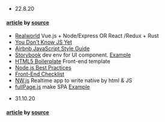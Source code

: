  - 22.8.20
#### [article](https://techtalk.vn/9-github-repo-pho-bien-va-huu-ich-danh-cho-web-developer.html) by [source](https://www.facebook.com/Techtalkvietnam/posts/2659594797594451)
   * [Realworld](https://github.com/gothinkster/realworld) Vue.js + Node/Express OR React /Redux + Rust
   * [You Don’t Know JS Yet](https://github.com/getify/You-Dont-Know-JS)
   * [Airbnb JavaScript Style Guide](https://github.com/airbnb/javascript)
   * [Storybook](https://github.com/storybookjs/storybook) dev env for UI component. [Example](https://storybook.js.org/docs/examples/)
   * [HTML5 Boilerplate](https://github.com/h5bp/html5-boilerplate) Front-end template
   * [Node.js Best Practices](https://github.com/goldbergyoni/nodebestpractices)
   * [Front-End Checklist](https://github.com/thedaviddias/Front-End-Checklist)
   * [NW.js](https://github.com/nwjs/nw.js) Realtime app to write native by html & JS
   * [fullPage.js](https://github.com/alvarotrigo/fullPage.js) make SPA [Example](https://alvarotrigo.com/fullPage/#examples)
 - 31.10.20
 #### [article](https://topdev.vn/blog/nhung-lap-trinh-vien-phien-ban-x-men-nhung-code-project-di-nhat-tren-github) by [source](https://www.facebook.com/topdevvietnam/posts/3359794040736369)
